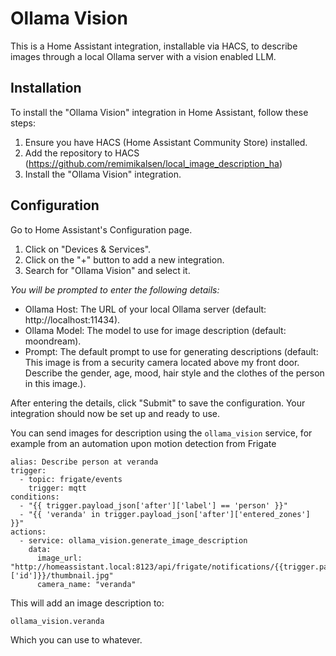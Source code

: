 # Ollama Vision

This is a Home Assistant integration, installable via HACS, to describe images through a local Ollama server with a vision enabled LLM.


## Installation
To install the "Ollama Vision" integration in Home Assistant, follow these steps:

1. Ensure you have HACS (Home Assistant Community Store) installed.
2. Add the repository to HACS (https://github.com/remimikalsen/local_image_description_ha)
3. Install the "Ollama Vision" integration.


## Configuration

Go to Home Assistant's Configuration page.

1. Click on "Devices & Services".
2. Click on the "+" button to add a new integration.
3. Search for "Ollama Vision" and select it.

*You will be prompted to enter the following details:*
- Ollama Host: The URL of your local Ollama server (default: http://localhost:11434).
- Ollama Model: The model to use for image description (default: moondream).
- Prompt: The default prompt to use for generating descriptions (default: This image is from a security camera located above my front door. Describe the gender, age, mood, hair style and the clothes of the person in this image.).

After entering the details, click "Submit" to save the configuration.
Your integration should now be set up and ready to use. 

You can send images for description using the `ollama_vision` service, for example from an automation upon motion detection from Frigate

```
alias: Describe person at veranda
trigger:
  - topic: frigate/events
    trigger: mqtt
conditions:
  - "{{ trigger.payload_json['after']['label'] == 'person' }}"
  - "{{ 'veranda' in trigger.payload_json['after']['entered_zones'] }}"
actions:
  - service: ollama_vision.generate_image_description
    data:
      image_url: "http://homeassistant.local:8123/api/frigate/notifications/{{trigger.payload_json['after']['id']}}/thumbnail.jpg"
      camera_name: "veranda"
```

This will add an image description to:

```
ollama_vision.veranda
```

Which you can use to whatever.

